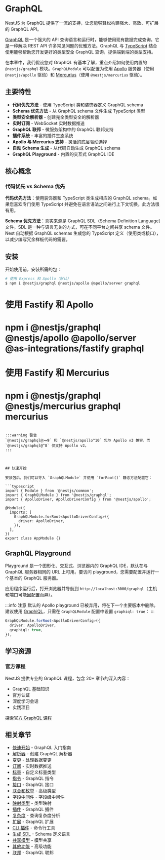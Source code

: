 # GraphQL

NestJS 为 GraphQL 提供了一流的支持，让您能够轻松构建强大、高效、可扩展的 GraphQL API。

[GraphQL](https://graphql.org/) 是一个强大的 API 查询语言和运行时，能够使用现有数据完成查询。它是一种解决 REST API 许多常见问题的优雅方法。GraphQL 与 [TypeScript](https://www.typescriptlang.org/) 结合使用能够帮助您开发更好的类型安全 GraphQL 查询，提供端到端的类型支持。

在本章中，我们假设您对 GraphQL 有基本了解，重点介绍如何使用内置的 `@nestjs/graphql` 模块。`GraphQLModule` 可以配置为使用 [Apollo](https://www.apollographql.com/) 服务器（使用 `@nestjs/apollo` 驱动）和 [Mercurius](https://github.com/mercurius-js/mercurius)（使用 `@nestjs/mercurius` 驱动）。

## 主要特性

- **代码优先方法** - 使用 TypeScript 类和装饰器定义 GraphQL schema
- **Schema 优先方法** - 从 GraphQL schema 文件生成 TypeScript 类型
- **类型安全解析器** - 创建完全类型安全的解析器
- **实时订阅** - WebSocket 实时数据推送
- **GraphQL 联邦** - 微服务架构中的 GraphQL 联邦支持
- **插件系统** - 丰富的插件生态系统
- **Apollo 与 Mercurius 支持** - 灵活的底层驱动选择
- **自动 Schema 生成** - 从代码自动生成 GraphQL schema
- **GraphQL Playground** - 内置的交互式 GraphQL IDE

## 核心概念

### 代码优先 vs Schema 优先

**代码优先方法**：使用装饰器和 TypeScript 类生成相应的 GraphQL schema。如果您喜欢专门使用 TypeScript 并避免在语言语法之间进行上下文切换，此方法很有用。

**Schema 优先方法**：真实来源是 GraphQL SDL（Schema Definition Language）文件。SDL 是一种与语言无关的方式，可在不同平台之间共享 schema 文件。Nest 自动根据 GraphQL schemas 生成您的 TypeScript 定义（使用类或接口），以减少编写冗余样板代码的需要。

## 安装

开始使用前，安装所需的包：

```bash
# 使用 Express 和 Apollo（默认）
$ npm i @nestjs/graphql @nestjs/apollo @apollo/server graphql
```

# 使用 Fastify 和 Apollo
# npm i @nestjs/graphql @nestjs/apollo @apollo/server @as-integrations/fastify graphql

# 使用 Fastify 和 Mercurius
# npm i @nestjs/graphql @nestjs/mercurius graphql mercurius
```

:::warning 警告
`@nestjs/graphql@>=9` 和 `@nestjs/apollo^10` 包与 Apollo v3 兼容，而 `@nestjs/graphql@^8` 仅支持 Apollo v2。
:::



## 快速开始

安装包后，我们可以导入 `GraphQLModule` 并使用 `forRoot()` 静态方法配置它：

```typescript
import { Module } from '@nestjs/common';
import { GraphQLModule } from '@nestjs/graphql';
import { ApolloDriver, ApolloDriverConfig } from '@nestjs/apollo';

@Module({
  imports: [
    GraphQLModule.forRoot<ApolloDriverConfig>({
      driver: ApolloDriver,
    }),
  ],
})
export class AppModule {}
```

## GraphQL Playground

Playground 是一个图形化、交互式、浏览器内的 GraphQL IDE，默认在与 GraphQL 服务器相同的 URL 上可用。要访问 playground，您需要配置并运行一个基本的 GraphQL 服务器。

应用程序运行后，打开浏览器并导航到 `http://localhost:3000/graphql`（主机和端口可能因配置而异）。

:::info 注意
默认的 Apollo playground 已被弃用，将在下一个主要版本中删除。建议使用 [GraphiQL](https://github.com/graphql/graphiql)，只需在 `GraphQLModule` 配置中设置 `graphiql: true`：
:::



```typescript
GraphQLModule.forRoot<ApolloDriverConfig>({
  driver: ApolloDriver,
  graphiql: true,
}),
```

## 学习资源

### 官方课程

NestJS 提供专业的 GraphQL 课程，包含 20+ 章节的深入内容：

- GraphQL 基础知识
- 官方认证
- 深度学习会话
- 实践项目

[探索官方 GraphQL 课程](https://courses.nestjs.com/#graphql-bundle)

## 相关章节

- [快速开始](./quick-start.md) - GraphQL 入门指南
- [解析器](./resolvers.md) - 创建 GraphQL 解析器
- [变更](./mutations.md) - 处理数据变更
- [订阅](./subscriptions.md) - 实时数据推送
- [标量](./scalars.md) - 自定义标量类型
- [指令](./directives.md) - GraphQL 指令
- [接口](./interfaces.md) - GraphQL 接口
- [联合和枚举](./unions-and-enums.md) - 高级类型
- [字段中间件](./field-middleware.md) - 字段级中间件
- [映射类型](./mapped-types.md) - 类型映射
- [插件](./plugins.md) - GraphQL 插件
- [复杂度](./complexity.md) - 查询复杂度分析
- [扩展](./extensions.md) - GraphQL 扩展
- [CLI 插件](./cli-plugin.md) - 命令行工具
- [生成 SDL](./generating-sdl.md) - Schema 定义语言
- [共享模型](./sharing-models.md) - 模型共享
- [其他功能](./other-features.md) - 高级功能
- [联邦](./federation.md) - GraphQL 联邦
